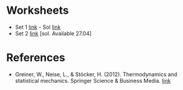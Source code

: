 # Worksheets

- Set 1 [link](https://jmsevillam.github.io/stat_mech_sose23/files/worksheet_1.pdf "#download") - Sol [link](https://jmsevillam.github.io/stat_mech_sose23/files/worksheet_1_sol.pdf "#download")
- Set 2 [link](https://jmsevillam.github.io/stat_mech_sose23/files/worksheet_2.pdf "#download") [sol. Available 27.04]

# References 

- Greiner, W., Neise, L., & Stöcker, H. (2012). Thermodynamics and statistical mechanics. Springer Science & Business Media. [link](https://link.springer.com/book/10.1007/978-1-4612-0827-3)
